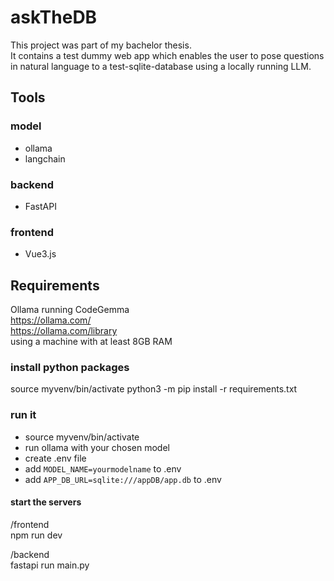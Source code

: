 # askTheDB
This project was part of my bachelor thesis.<br>
It contains a test dummy web app which enables the user to pose questions in natural language to a test-sqlite-database using a locally running LLM.
<br>

## Tools
### model
- ollama
- langchain

### backend
- FastAPI

### frontend 
- Vue3.js

## Requirements
Ollama running CodeGemma<br>
https://ollama.com/<br>
https://ollama.com/library<br>
using a machine with at least 8GB RAM<br>

### install python packages
source myvenv/bin/activate
python3 -m pip install -r requirements.txt

### run it

- source myvenv/bin/activate
- run ollama with your chosen model
- create .env file 
- add ```MODEL_NAME=yourmodelname``` to .env
- add ```APP_DB_URL=sqlite:///appDB/app.db``` to .env 

#### start the servers
/frontend<br>
npm run dev

/backend<br>
fastapi run main.py




